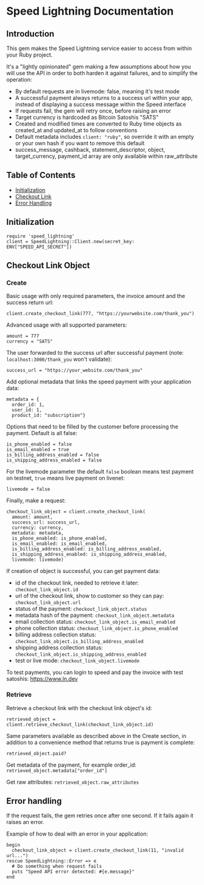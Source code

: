 # Speed Lightning Documentation

## Introduction
This gem makes the Speed Lightning service easier to access from within your Ruby project.

It's a "lightly opinionated" gem making a few assumptions about how you will use the API in order to both harden it against failures, and to simplify the operation:
* By default requests are in livemode: false, meaning it's test mode
* A successful payment always returns to a success url within your app, instead of displaying a success message within the Speed interface
* If requests fail, the gem will retry once, before raising an error
* Target currency is hardcoded as Bitcoin Satoshis "SATS"
* Created and modified times are converted to Ruby time objects as created_at and updated_at to follow conventions
* Default metadata includes `client: "ruby"`, so override it with an empty or your own hash if you want to remove this default
* success_message, cashback, statement_descriptor, object, target_currency, payment_id array are only available within raw_attribute

## Table of Contents
- [Initialization](#initialization)
- [Checkout Link](#checkout-link-object)
- [Error Handling](#error-handling)

## Initialization
```
require 'speed_lightning'
client = SpeedLightning::Client.new(secret_key: ENV["SPEED_API_SECRET"])
```
## Checkout Link Object

### Create

Basic usage with only required parameters, the invoice amount and the success return url:
```
client.create_checkout_link(777, "https://yourwebsite.com/thank_you")
```

Advanced usage with all supported parameters:
```
amount = 777
currency = "SATS"
```

The user forwarded to the success url after successful payment (note: `localhost:3000/thank_you` won't validate):
```
success_url = "https://your_website.com/thank_you"
```

Add optional metadata that links the speed payment with your application data:
```
metadata = {
  order_id: 1,
  user_id: 1,
  product_id: "subscription"}
```

Options that need to be filled by the customer before processing the payment. Default is all false:
```
is_phone_enabled = false
is_email_enabled = true
is_billing_address_enabled = false
is_shipping_address_enabled = false
```

For the livemode parameter the default `false` boolean means test payment on testnet, `true` means live payment on livenet:
```
livemode = false
```

Finally, make a request:
```
checkout_link_object = client.create_checkout_link(
  amount: amount,
  success_url: success_url,
  currency: currency,
  metadata: metadata,
  is_phone_enabled: is_phone_enabled,
  is_email_enabled: is_email_enabled,
  is_billing_address_enabled: is_billing_address_enabled,
  is_shipping_address_enabled: is_shipping_address_enabled,
  livemode: livemode)
```

If creation of object is successful, you can get payment data:
* id of the checkout link, needed to retrieve it later: `checkout_link_object.id`
* url of the checkout link, show to customer so they can pay: `checkout_link_object.url`
* status of the payment: `checkout_link_object.status`
* metadata hash of the payment: `checkout_link_object.metadata`
* email collection status: `checkout_link_object.is_email_enabled`
* phone collection status: `checkout_link_object.is_phone_enabled`
* billing address collection status: `checkout_link_object.is_billing_address_enabled`
* shipping address collection status: `checkout_link_object.is_shipping_address_enabled`
* test or live mode: `checkout_link_object.livemode`

To test payments, you can login to speed and pay the invoice with test satoshis: https://www.ln.dev

### Retrieve

Retrieve a checkout link with the checkout link object's id:
```
retrieved_object = client.retrieve_checkout_link(checkout_link_object.id)
```

Same parameters available as described above in the Create section, in addition to a convenience method that returns true is payment is complete:
```
retrieved_object.paid?
```

Get metadata of the payment, for example order_id: `retrieved_object.metadata["order_id"]`

Get raw attributes: `retrieved_object.raw_attributes`

## Error handling
If the request fails, the gem retries once after one second. If it fails again it raises an error.

Example of how to deal with an error in your application:
```
begin
  checkout_link_object = client.create_checkout_link(11, "invalid url...")
rescue SpeedLightning::Error => e
  # Do something when request fails
  puts "Speed API error detected: #{e.message}"
end

```